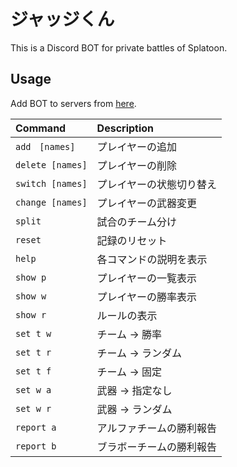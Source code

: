 # ジャッジくん
This is a Discord BOT for private battles of Splatoon.

## Usage
Add BOT to servers from [here](https://discord.com/api/oauth2/authorize?client_id=802950542895874078&permissions=0&scope=bot).

| Command | Description |
| :--- | :--- |
| `add　[names]` | プレイヤーの追加 |
| `delete [names]` | プレイヤーの削除 |
| `switch [names]` | プレイヤーの状態切り替え |
| `change [names]` | プレイヤーの武器変更 |
| `split` | 試合のチーム分け |
| `reset` | 記録のリセット |
| `help` | 各コマンドの説明を表示 |
| `show p` | プレイヤーの一覧表示 |
| `show w` | プレイヤーの勝率表示 |
| `show r` | ルールの表示 |
| `set t w` | チーム -> 勝率 |
| `set t r` | チーム -> ランダム |
| `set t f` | チーム -> 固定 |
| `set w a` | 武器 -> 指定なし |
| `set w r` | 武器 -> ランダム |
| `report a` | アルファチームの勝利報告 |
| `report b` | ブラボーチームの勝利報告 |
